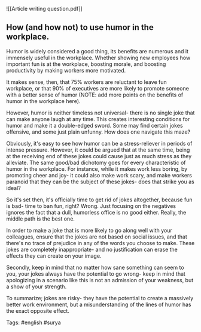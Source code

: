 ![[Article writing question.pdf]]

## How (and how not) to use humor in the workplace.

Humor is widely considered a good thing, its benefits are numerous and it immensely useful in the workplace. Whether showing new employees how important fun is at the workplace, boosting morale, and boosting productivity by making workers more motivated. 

It makes sense, then, that 75% workers are reluctant to leave fun workplace, or that 90% of executives are more likely to promote someone with a better sense of humor (NOTE: add more points on the benefits of humor in the workplace here).

However, humor is neither timeless not universal- there is no single joke that can make anyone laugh at any time. This creates interesting conditions for humor and make it a double-edged sword. Some may find certain jokes offensive, and some just plain unfunny. How does one navigate this maze?

Obviously, it's easy to see how humor can be a stress-reliever in periods of intense pressure. However, it could be argued that at the same time, being at the receiving end of these jokes could cause just as much stress as they alleviate.
The same good/bad dichotomy goes for every characteristic of humor in the workplace. For instance, while it makes work less boring, by promoting cheer and joy- it could also make work scary, and make workers paranoid that they can be the subject of these jokes- does that strike you as ideal?

So it's set then, it's officially time to get rid of jokes altogether, because fun is bad- time to ban fun, right? Wrong. Just focusing on the negatives ignores the fact that a dull, humorless office is no good either. Really, the middle path is the best one.

In order to make a joke that is more likely to go along well with your colleagues, ensure that the jokes are not based on social issues, and that there's no trace of prejudice in any of the words you choose to make. These jokes are completely inappropriate- and no justification can erase the effects they can create on your image.

Secondly, keep in mind that no matter how sane something can seem to you, your jokes always have the potential to go wrong- keep in mind that apologizing in a scenario like this is not an admission of your weakness, but a show of your strength.

To summarize; jokes are risky- they have the potential to create a massively better work environment, but a misunderstanding of the lines of humor has the exact opposite effect.

Tags: #english #surya